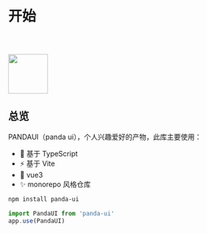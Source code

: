 # 开始

<img width="80" style="margin-top: 40px" src="https://laine001.github.io/ikun-ui/ikun.gif" />

## 总览

PANDAUI（panda ui），个人兴趣爱好的产物，此库主要使用：

- 🐥 基于 TypeScript
- ⚡ 基于 Vite
- 🏀 vue3
- ✨ monorepo 风格仓库

```bash
npm install panda-ui
```

```js
import PandaUI from 'panda-ui'
app.use(PandaUI)
```
